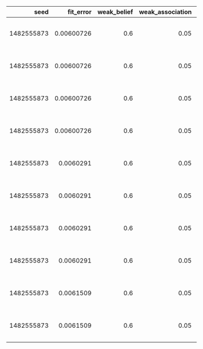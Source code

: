 
|       seed |  fit_error | weak_belief | weak_association | strong_association | pc_learning_rate | record                                        |
| ---------: | ---------: | ----------: | ---------------: | -----------------: | ---------------: | :-------------------------------------------- |
| 1482555873 | 0.00600726 |         0.6 |             0.05 |                  1 |              0.7 | [0.22255433 0.098548   0.13143192 0.00083791] |
| 1482555873 | 0.00600726 |         0.6 |             0.05 |                  1 |              0.7 | [0.22255433 0.098548   0.13143192 0.00083791] |
| 1482555873 | 0.00600726 |         0.6 |             0.05 |                  1 |              0.7 | [0.22255433 0.098548   0.13143192 0.00083791] |
| 1482555873 | 0.00600726 |         0.6 |             0.05 |                  1 |              0.7 | [0.22255433 0.098548   0.13143192 0.00083791] |
| 1482555873 |  0.0060291 |         0.6 |             0.05 |               1.05 |              0.8 | [0.23751259 0.10702133 0.14296584 0.0007415 ] |
| 1482555873 |  0.0060291 |         0.6 |             0.05 |               1.05 |              0.8 | [0.23751259 0.10702133 0.14296584 0.0007415 ] |
| 1482555873 |  0.0060291 |         0.6 |             0.05 |               1.05 |              0.8 | [0.23751259 0.10702133 0.14296584 0.0007415 ] |
| 1482555873 |  0.0060291 |         0.6 |             0.05 |               1.05 |              0.8 | [0.23751259 0.10702133 0.14296584 0.0007415 ] |
| 1482555873 |  0.0061509 |         0.6 |             0.05 |               0.95 |              0.7 | [0.23912537 0.10344887 0.13862583 0.00106996] |
| 1482555873 |  0.0061509 |         0.6 |             0.05 |               0.95 |              0.7 | [0.23912537 0.10344887 0.13862583 0.00106996] |
